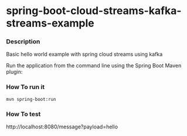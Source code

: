 # spring-boot-cloud-streams-kafka-streams-example

### Description
Basic hello world example with spring cloud streams using kafka 

Run the application from the command line using the Spring Boot Maven plugin:

### How To run it

``` 
mvn spring-boot:run
```

### How To test
http://localhost:8080/message?payload=hello
